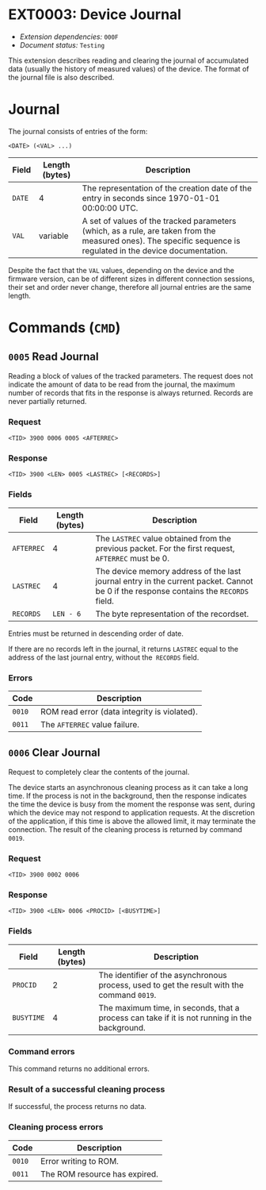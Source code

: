 # EXT0003: Device Journal

* *Extension dependencies:* `000F`
* *Document status:* `Testing`

This extension describes reading and clearing the journal of accumulated data (usually the history of measured values) of the device. The format of the journal file is also described.


# Journal

The journal consists of entries of the form:

```
<DATE> (<VAL> ...)
```

Field       | Length (bytes) | Description
------------|----------------|------------
`DATE`      | 4              | The representation of the creation date of the entry in seconds since 1970-01-01 00:00:00 UTC.
`VAL`       | variable       | A set of values of the tracked parameters (which, as a rule, are taken from the measured ones). The specific sequence is regulated in the device documentation.

Despite the fact that the `VAL` values, depending on the device and the firmware version, can be of different sizes in different connection sessions, their set and order never change, therefore all journal entries are the same length.


# Commands (`CMD`)


## `0005` Read Journal

Reading a block of values of the tracked parameters. The request does not indicate the amount of data to be read from the journal, the maximum number of records that fits in the response is always returned. Records are never partially returned.

### Request

```
<TID> 3900 0006 0005 <AFTERREC>
```

### Response

```
<TID> 3900 <LEN> 0005 <LASTREC> [<RECORDS>]
```

### Fields

Field       | Length (bytes) | Description
------------|----------------|------------
`AFTERREC`  | 4              | The `LASTREC` value obtained from the previous packet. For the first request, `AFTERREC` must be 0.
`LASTREC`   | 4              | The device memory address of the last journal entry in the current packet. Cannot be 0 if the response contains the `RECORDS` field.
`RECORDS`   | `LEN - 6`      | The byte representation of the recordset.

Entries must be returned in descending order of date.

If there are no records left in the journal, it returns `LASTREC` equal to the address of the last journal entry, without the` RECORDS` field.

### Errors

Code   | Description
-------|------------
`0010` | ROM read error (data integrity is violated).
`0011` | The `AFTERREC` value failure.


## `0006` Clear Journal

Request to completely clear the contents of the journal.

The device starts an asynchronous cleaning process as it can take a long time. If the process is not in the background, then the response indicates the time the device is busy from the moment the response was sent, during which the device may not respond to application requests. At the discretion of the application, if this time is above the allowed limit, it may terminate the connection. The result of the cleaning process is returned by command `0019`.

### Request

```
<TID> 3900 0002 0006
```

### Response

```
<TID> 3900 <LEN> 0006 <PROCID> [<BUSYTIME>]
```

### Fields

Field       | Length (bytes) | Description
------------|--------------|---------
`PROCID`    | 2            | The identifier of the asynchronous process, used to get the result with the command `0019`.
`BUSYTIME`  | 4            | The maximum time, in seconds, that a process can take if it is not running in the background.

### Command errors

This command returns no additional errors.

### Result of a successful cleaning process

If successful, the process returns no data.

### Cleaning process errors

Code   | Description
-------|------------
`0010` | Error writing to ROM.
`0011` | The ROM resource has expired.
